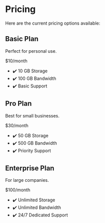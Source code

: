 # Pricing

Here are the current pricing options available:

<div class="grid grid-cols-1 md:grid-cols-3 gap-4">

  <div class="card-base p-6 rounded-lg shadow-md border">
    <h2 class="text-xl font-semibold">Basic Plan</h2>
    <p class="text-gray-600 mt-2">Perfect for personal use.</p>
    <p class="text-2xl font-bold mt-4">$10/month</p>
    <ul class="mt-4 space-y-2">
      <li>✔️ 10 GB Storage</li>
      <li>✔️ 100 GB Bandwidth</li>
      <li>✔️ Basic Support</li>
    </ul>
  </div>

  <div class="card-base p-6 rounded-lg shadow-md border">
    <h2 class="text-xl font-semibold">Pro Plan</h2>
    <p class="text-gray-600 mt-2">Best for small businesses.</p>
    <p class="text-2xl font-bold mt-4">$30/month</p>
    <ul class="mt-4 space-y-2">
      <li>✔️ 50 GB Storage</li>
      <li>✔️ 500 GB Bandwidth</li>
      <li>✔️ Priority Support</li>
    </ul>
  </div>

  <div class="card-base p-6 rounded-lg shadow-md border">
    <h2 class="text-xl font-semibold">Enterprise Plan</h2>
    <p class="text-gray-600 mt-2">For large companies.</p>
    <p class="text-2xl font-bold mt-4">$100/month</p>
    <ul class="mt-4 space-y-2">
      <li>✔️ Unlimited Storage</li>
      <li>✔️ Unlimited Bandwidth</li>
      <li>✔️ 24/7 Dedicated Support</li>
    </ul>
  </div>

</div>
